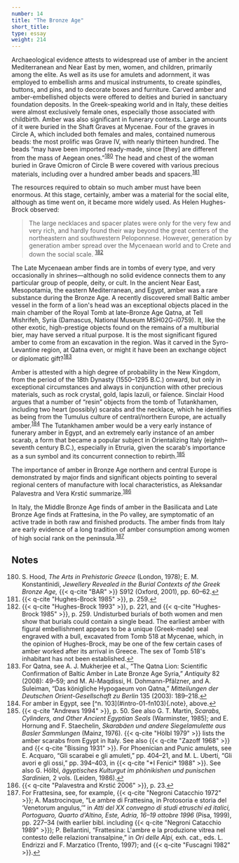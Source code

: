 ```yaml
---
number: 14
title: "The Bronze Age"
short_title:
type: essay
weight: 214
---
```

Archaeological evidence attests to widespread use of amber in the ancient Mediterranean and Near East by men, women, and children, primarily among the elite. As well as its use for amulets and adornment, it was employed to embellish arms and musical instruments, to create spindles, buttons, and pins, and to decorate boxes and furniture. Carved amber and amber-embellished objects were offered to deities and buried in sanctuary foundation deposits. In the Greek-speaking world and in Italy, these deities were almost exclusively female ones, especially those associated with childbirth. Amber was also significant in funerary contexts. Large amounts of it were buried in the Shaft Graves at Mycenae. Four of the graves in Circle A, which included both females and males, contained numerous beads: the most prolific was Grave IV, with nearly thirteen hundred. The beads “may have been imported ready-made, since [they] are different from the mass of Aegean ones.”<sup class="footnote-ref" id="fnref:180"><a href="#fn:180" rel="footnote">180</a></sup> The head and chest of the woman buried in Grave Omicron of Circle B were covered with various precious materials, including over a hundred amber beads and spacers.<sup class="footnote-ref" id="fnref:181"><a href="#fn:181" rel="footnote">181</a></sup>

The resources required to obtain so much amber must have been enormous. At this stage, certainly, amber was a material for the social elite, although as time went on, it became more widely used. As Helen Hughes-Brock observed:

> The large necklaces and spacer plates were only for the very few and very rich, and hardly found their way beyond the great centers of the northeastern and southwestern Peloponnese. However, generation by generation amber spread over the Mycenaean world and to Crete and down the social scale. <sup class="footnote-ref" id="fnref:182"><a href="#fn:182" rel="footnote">182</a></sup>

The Late Mycenaean amber finds are in tombs of every type, and very occasionally in shrines—although no solid evidence connects them to any particular group of people, deity, or cult. In the ancient Near East, Mesopotamia, the eastern Mediterranean, and Egypt, amber was a rare substance during the Bronze Age. A recently discovered small Baltic amber vessel in the form of a lion's head was an exceptional objects placed in the main chamber of the Royal Tomb at late–Bronze Age Qatna, at Tell Mishrifeh, Syria (Damascus, National Museum MSH02G-i0759). It, like the other exotic, high-prestige objects found on the remains of a multiburial bier, may have served a ritual purpose. It is the most significant figured amber to come from an excavation in the region. Was it carved in the Syro-Levantine region, at Qatna even, or might it have been an exchange object or diplomatic gift?<sup class="footnote-ref" id="fnref:183"><a href="#fn:183" rel="footnote">183</a></sup>

Amber is attested with a high degree of probability in the New Kingdom, from the period of the 18th Dynasty (1550–1295 B.C.) onward, but only in exceptional circumstances and always in conjunction with other precious materials, such as rock crystal, gold, lapis lazuli, or faïence. Sinclair Hood argues that a number of “resin” objects from the tomb of Tutankhamen, including two heart (possibly) scarabs and the necklace, which he identifies as being from the Tumulus culture of central/northern Europe, are actually amber.<sup class="footnote-ref" id="fnref:184"><a href="#fn:184" rel="footnote">184</a></sup> The Tutankhamen amber would be a very early instance of funerary amber in Egypt, and an extremely early instance of an amber scarab, a form that became a popular subject in Orientalizing Italy (eighth–seventh century B.C.), especially in Etruria, given the scarab's importance as a sun symbol and its concurrent connection to rebirth.<sup class="footnote-ref" id="fnref:185"><a href="#fn:185" rel="footnote">185</a></sup>

The importance of amber in Bronze Age northern and central Europe is demonstrated by major finds and significant objects pointing to several regional centers of manufacture with local characteristics, as Aleksandar Palavestra and Vera Krstić summarize.<sup class="footnote-ref" id="fnref:186"><a href="#fn:186" rel="footnote">186</a></sup>

In Italy, the Middle Bronze Age finds of amber in the Basilicata and Late Bronze Age finds at Frattesina, in the Po valley, are symptomatic of an active trade in both raw and finished products. The amber finds from Italy are early evidence of a long tradition of amber consumption among women of high social rank on the peninsula.<sup class="footnote-ref" id="fnref:187"><a href="#fn:187" rel="footnote">187</a></sup>

## Notes

<ol start="180">
<li id="fn:180">S. Hood, <i>The Arts in Prehistoric Greece</i> (London, 1978); E. M. Konstantinidi, <i>Jewellery Revealed in the Burial Contexts of the Greek Bronze Age,</i> {{< q-cite "BAR" >}} S912 (Oxford, 2001), pp. 60–62.<a class="footnote-return" href="#fnref:180">↩</a></li>

<li id="fn:181">{{< q-cite "Hughes-Brock 1985" >}}, p. 259.<a class="footnote-return" href="#fnref:181">↩</a></li>

<li id="fn:182">{{< q-cite "Hughes-Brock 1993" >}}, p. 221, and {{< q-cite "Hughes-Brock 1985" >}}, p. 259. Undisturbed burials of both women and men show that burials could contain a single bead. The earliest amber with figural embellishment appears to be a unique (Greek-made) seal engraved with a bull, excavated from Tomb 518 at Mycenae, which, in the opinion of Hughes-Brock, may be one of the few certain cases of amber worked after its arrival in Greece. The sex of Tomb 518's inhabitant has not been established.<a class="footnote-return" href="#fnref:182">↩</a></li>

<li id="fn:183">For Qatna, see A. J. Mukherjee et al., “The Qatna Lion: Scientific Confirmation of Baltic Amber in Late Bronze Age Syria,” <i>Antiquity</i> 82 (2008): 49–59; and M. Al-Maqdissi, H. Dohmann-Pfälzner, and A. Suleiman, “Das königliche Hypogaeum von Qatna,” <i>Mitteilungen der Deutschen Orient-Gesellschaft zu Berlin</i> 135 (2003): 189–218.<a class="footnote-return" href="#fnref:183">↩</a></li>

<li id="fn:184">For amber in Egypt, see [^n. 103](#intro-01-fn103){.note}, above.<a class="footnote-return" href="#fnref:184">↩</a></li>

<li id="fn:185">{{< q-cite "Andrews 1994" >}}, p. 50. See also G. T. Martin, <i>Scarabs, Cylinders, and Other Ancient Egyptian Seals</i> (Warminster, 1985); and E. Hornung and F. Staechelin, <i>Skarabäen und andere Siegelamulette aus Basler Sammlungen</i> (Mainz, 1976). {{< q-cite "Hölbl 1979" >}} lists the amber scarabs from Egypt in Italy. See also {{< q-cite "Zazoff 1968" >}} and {{< q-cite "Bissing 1931" >}}. For Phoenician and Punic amulets, see E. Acquaro, “Gli scarabei e gli amuleti,” pp. 404–21, and M. L. Uberti, “Gli avori e gli ossi,” pp. 394–403, in {{< q-cite "*I Fenici* 1988" >}}. See also G. Hölbl, <i>ägyptisches Kulturgut im phönikishen und punischen Sardinien,</i> 2 vols. (Leiden, 1986).<a class="footnote-return" href="#fnref:185">↩</a></li>

<li id="fn:186">{{< q-cite "Palavestra and Krstić 2006" >}}, p. 23.<a class="footnote-return" href="#fnref:186">↩</a></li>

<li id="fn:187">For Frattesina, see, for example, {{< q-cite "Negroni Catacchio 1972" >}}; A. Mastrocinque, “Le ambre di Frattesina, in Protosoria e storia del ‘Venetorum angulus,’” in <i>Atti del XX convegno di studi etruschi ed italici, Portoguaro, Quarto d'Altino, Este, Adria, 16–19 ottobre 1996</i> (Pisa, 1999), pp. 227–34 (with earlier bibl. including {{< q-cite "Negroni Catacchio 1989" >}}); P. Bellantini, “Frattesina: L'ambre e la produzione vitrea nel contesto delle relazioni transalpine,” in <i>Ori delle Alpi,</i> exh. cat., eds. L. Endrizzi and F. Marzatico (Trento, 1997); and {{< q-cite "Fuscagni 1982" >}}.<a class="footnote-return" href="#fnref:187">↩</a></li>
</ol>
